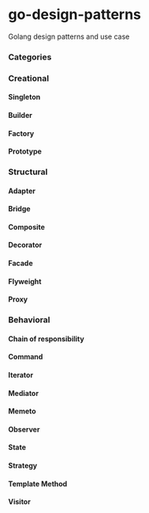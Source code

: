 # go-design-patterns
Golang design patterns and use case

### Categories

### Creational 

#### Singleton
#### Builder
#### Factory
#### Prototype

### Structural

#### Adapter
#### Bridge
#### Composite
#### Decorator
#### Facade
#### Flyweight
#### Proxy

### Behavioral

#### Chain of responsibility
#### Command
#### Iterator
#### Mediator
#### Memeto
#### Observer
#### State
#### Strategy
#### Template Method
#### Visitor
